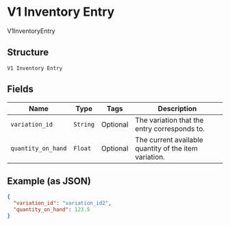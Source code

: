 
# V1 Inventory Entry

V1InventoryEntry

## Structure

`V1 Inventory Entry`

## Fields

| Name | Type | Tags | Description |
|  --- | --- | --- | --- |
| `variation_id` | `String` | Optional | The variation that the entry corresponds to. |
| `quantity_on_hand` | `Float` | Optional | The current available quantity of the item variation. |

## Example (as JSON)

```json
{
  "variation_id": "variation_id2",
  "quantity_on_hand": 123.5
}
```

